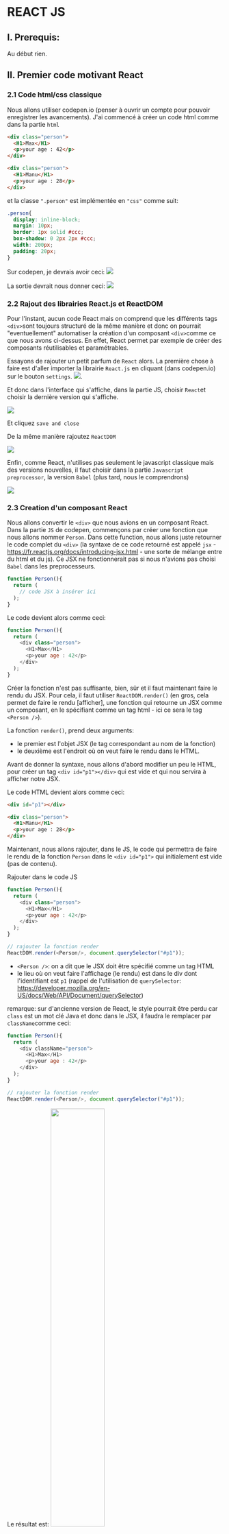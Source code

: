 # REACT JS

## I. Prerequis: 
Au début rien.

## II. Premier code motivant React

### 2.1 Code html/css classique
Nous allons utiliser codepen.io (penser à ouvrir un compte pour pouvoir enregistrer les avancements). J'ai commencé à créer un code html comme dans la partie `html`

```html
<div class="person">
  <H1>Max</H1>
  <p>your age : 42</p>
</div>

<div class="person">
  <H1>Manu</H1>
  <p>your age : 28</p>
</div>
```
et la classe `".person"` est implémentée en `"css"` comme suit:

```css
.person{
  display: inline-block;
  margin: 10px;
  border: 1px solid #ccc;
  box-shadow: 0 2px 2px #ccc;
  width: 200px;
  padding: 20px;
}
```
Sur codepen, je devrais avoir ceci:
![](img/example1_copen.png)


La sortie devrait nous donner ceci:
![](img/result1.png)


### 2.2 Rajout des librairies React.js et ReactDOM
Pour l'instant, aucun code React mais on comprend que les différents tags `<div>`sont toujours structuré de la même manière et donc on pourrait "eventuellement" automatiser la création d'un composant `<div>`comme ce que nous avons ci-dessus. En effet, React permet par exemple de créer des composants réutilisables et paramétrables.

Essayons de rajouter un petit parfum de `React` alors.
La première chose à faire est d'aller importer la librairie `React.js` en cliquant (dans codepen.io) sur le bouton `settings`.
![](img/button_setting.png).

Et donc dans l'interface qui s'affiche, dans la partie JS, choisir `React`et choisir la dernière version qui s'affiche.

![](img/copde_react.png)

Et cliquez `save and close`

De la même manière rajoutez `ReactDOM`

![](img/react-dom.png)

Enfin, comme React, n'utilises pas seulement le javascript classique mais des versions nouvelles, il faut choisir dans la partie `Javascript preprocessor`, la version `Babel` (plus tard, nous le comprendrons)

![](img/js_babel.png)

### 2.3 Creation d'un composant React
Nous allons convertir le `<div>` que nous avions en un composant React. 
Dans la partie `JS` de codepen, commençons par créer une fonction que nous allons nommer `Person`. Dans cette function, nous allons juste retourner le code complet du `<div>` (la syntaxe de ce code retourné est appelé `jsx` - https://fr.reactjs.org/docs/introducing-jsx.html - une sorte de mélange entre du html et du js). Ce JSX ne fonctionnerait pas si nous n'avions pas choisi `Babel` dans les preprocesseurs.

```js
function Person(){
  return (
    // code JSX à insérer ici    
  );
}
```

Le code devient alors comme ceci:

```js
function Person(){
  return (
    <div class="person">
      <H1>Max</H1>
      <p>your age : 42</p>
    </div>
  );
}
```
Créer la fonction n'est pas suffisante, bien, sûr et il faut maintenant faire le rendu du JSX. Pour cela, il faut utiliser `ReactDOM.render()` (en gros, cela permet de faire le rendu [afficher], une fonction qui retourne un JSX comme un composant, en le spécifiant comme un tag html - ici ce sera le tag `<Person />`).

La fonction `render()`, prend deux arguments:
* le premier est l'objet JSX (le tag correspondant au nom de la fonction)
* le deuxième est l'endroit où on veut faire le rendu dans le HTML.

Avant de donner la syntaxe, nous allons d'abord modifier un peu le HTML, pour créer un tag `<div id="p1"></div>` qui est vide et qui nou servira à afficher notre JSX.

Le code HTML devient alors comme ceci:

```html
<div id="p1"></div>

<div class="person">
  <H1>Manu</H1>
  <p>your age : 28</p>
</div>
```
Maintenant, nous allons rajouter, dans le JS, le code qui permettra de faire le rendu de la fonction `Person` dans le `<div id="p1">` qui initialement est vide (pas de contenu).

Rajouter dans le code JS
```js
function Person(){
  return (
    <div class="person">
      <H1>Max</H1>
      <p>your age : 42</p>
    </div>
  );
}

// rajouter la fonction render
ReactDOM.render(<Person/>, document.querySelector("#p1"));
```
* `<Person />`: on a dit que le JSX doit être spécifié comme un tag HTML
* le lieu où on veut faire l'affichage (le rendu) est dans le div dont l'identifiant est `p1` (rappel de l'utilisation de `querySelector`: https://developer.mozilla.org/en-US/docs/Web/API/Document/querySelector)

remarque: sur d'ancienne version de React, le style pourrait être perdu car `class` est un mot clé Java et donc dans le JSX, il faudra le remplacer par `className`comme ceci:

```js
function Person(){
  return (
    <div className="person">
      <H1>Max</H1>
      <p>your age : 42</p>
    </div>
  );
}

// rajouter la fonction render
ReactDOM.render(<Person/>, document.querySelector("#p1"));
```

Le résultat est:
<img src="img/res2.png" width="50%">

### 2.4 Paramètre d'un composant (ou props)
Dans l'exemple d'avant, nous avons un composant figée (nom Max, Age 48). Ce serait bien de pouvoir les paramétrer pour créer d'autres composants. Pour cela, nous allons utiliser le concept de `props` (pour "properties").

Comment utiliser les `props`pour pouvoir fixer des arguments?
Comme dans tout appel de fonction, les valeurs des arguments sont fixés lors de l'appel. Il nous faut modifier le code de la fonction comme suit:

```js
function Person(props){
  return (
    <div className="person">
      <h1>{props.name}</h1>
      <p>{props.age}</p>
    </div>
  );
}
```

Cela signifie que nous avons défini deux propriétés (ou arguments), `name` et `age`. Remarquez la syntaxe avec une seule paire d'accolage `{props.name}` et `{props.age}`.

L'appel se fera en spécifiant cette fois-ci la valeur que nous souhaiterons donner à ces `props`que nous venons de définir, comme ceci:

et le code d'appel sera

```js
ReactDOM.render(<Person name="Patrick" age="42"/>,
                document.querySelector('#p1'));
```

Mes nouveaux codes:
* rajout d'un nouvel id en HTML (id="p2")
* Appel de render deux fois sur deux instances du composants avec des arguments différents.

![](img/props_code.png)

On remarquera que l'affichage n'est pas comme on l'a spécifié dans le CSS (inline ou en ligne) mais plutôt en bloc (ou passer à la ligne après chaque affichage - c'est à cause du fait qu'un div est toujours par défaut en affichage block et que le fait de faire le rendu sur 2 div différent, force le html à aller à la ligne (affichage block) même si on l'a spécifié dans le css qu'on voulait un inline)

### 2.5 Application au sens React
Dans l'exemple précédent, nous appelions deux fois la fonction `ReactDOM.render()` pour afficher deux fois le composant.
Pour éviter cela, nous allons modifier notre HTML pour ne pas avoir `id="p1"`et `id="p2"`. Nous allons juste mettre un seul id, appelé arbitrairement `app`.

```html
<div id="app"></div>
```

Nous allons modifier le js en rajoutant une instanciation d'une variable ui contiendra un JSX avec plusieurs instanciation du composant `<Person ... .../>`

```js
function Person(){
  return (
    <div className="person">
      <H1>Max</H1>
      <p>your age : 42</p>
    </div>
  );
}

// rajouter la variable app (ou autre nom)
var mavarJSX =(
  <div>
      <Person name="Patou" age="42"/>
      <Person name="André" age="95"/>
      <Person name="Luc" age="105"/>
  </div>
)
// modifier l'appel afin qu'on n'ait plus qu'un seul render, mais qui rend pas une instance du composant mais la variable qui contient le JSX dans le nouveau div que nous souhaitons utiliser (app)
ReactDOM.render(mavarJSX, 
                document.querySelector('#app'));
```

Le résultat est:
![](img/res3.png)